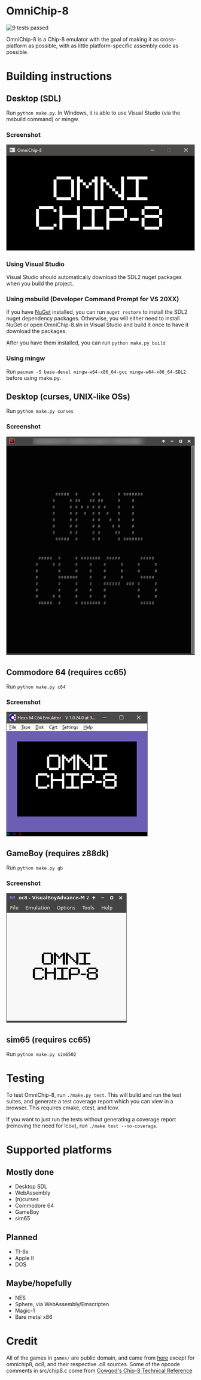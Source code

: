 # OmniChip-8
![9 tests passed](https://camo.githubusercontent.com/0d2dde873dda4d7bad1ee1f669b215cb425fb15baf6c21e13bf0180709edbd77/68747470733a2f2f696d672e736869656c64732e696f2f62616467652f74657374732d392532307061737365642d73756363657373)

OmniChip-8 is a Chip-8 emulator with the goal of making it as cross-platform as possible, with as little platform-specific assembly code as possible.

# Building instructions
## Desktop (SDL)
Run `python make.py`. In Windows, it is able to use Visual Studio (via the msbuild command) or mingw.

### Screenshot
![SDL screenshot](./screenshots/sdl.png)

### Using Visual Studio
Visual Studio should automatically download the SDL2 nuget packages when you build the project.

### Using msbuild (Developer Command Prompt for VS 20XX)
If you have [NuGet](https://www.nuget.org/) installed, you can run `nuget restore` to install the SDL2 nuget dependency packages. Otherwise, you will either need to install NuGet or open OmniChip-8.sln in Visual Studio and build it once to have it download the packages.

After you have them installed, you can run `python make.py build`

### Using mingw
Run `pacman -S base-devel mingw-w64-x86_64-gcc mingw-w64-x86_64-SDL2` before using make.py.


## Desktop (curses, UNIX-like OSs)
Run `python make.py curses`

### Screenshot
![ncurses screenshot](./screenshots/curses.png)


## Commodore 64 (requires cc65)
Run `python make.py c64`

### Screenshot
![Commodore 64 screenshot](./screenshots/c64.png)


## GameBoy (requires z88dk)
Run `python make.py gb`

### Screenshot
![GameBoy screenshot](./screenshots/gb.png)


## sim65 (requires cc65)
Run `python make.py sim6502`


# Testing
To test OmniChip-8, run `./make.py test`. This will build and run the test suites, and generate a test coverage report which you can view in a browser. This requires cmake, ctest, and lcov.

If you want to just run the tests without generating a coverage report (removing the need for lcov), run `./make test --no-coverage`.


# Supported platforms
## Mostly done
 * Desktop SDL
 * WebAssembly
 * (n)curses
 * Commodore 64
 * GameBoy
 * sim65

## Planned
 * TI-8x
 * Apple II
 * DOS

## Maybe/hopefully
 * NES
 * Sphere, via WebAssembly/Emscripten
 * Magic-1
 * Bare metal x86


# Credit
All of the games in `games/` are public domain, and came from [here](https://www.zophar.net/pdroms/chip8/chip-8-games-pack.html) except for omnichip8, oc8, and their respective .c8 sources. Some of the opcode comments in src/chip8.c come from [Cowgod's Chip-8 Technical Reference](http://devernay.free.fr/hacks/chip8/C8TECH10.HTM#font)